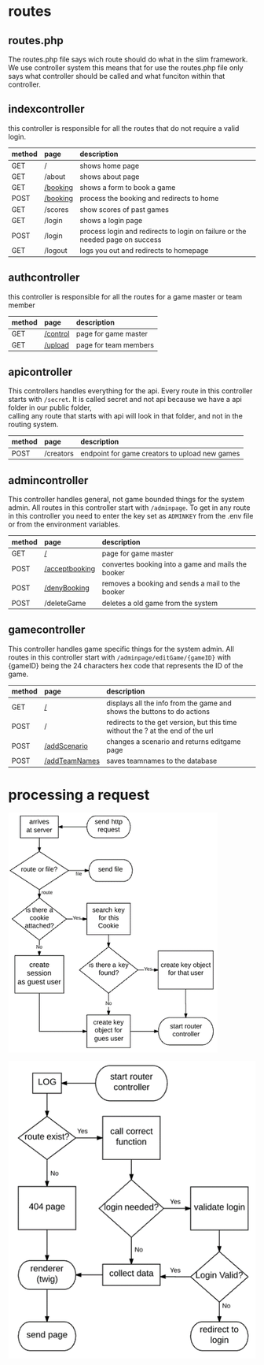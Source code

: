# routes

## routes.php
The routes.php file says wich route should do what in the slim framework.  
We use controller system this means that for use the routes.php file only says what controller should be called and what funciton within that controller.

## indexcontroller
this controller is responsible for all the routes that do not require a valid login.

| method | page | description |
| :----|:------- | :------------- |
| GET | / | shows home page |
| GET | /about | shows about page |
| GET | [/booking](booking) | shows a form to book a game |
| POST | [/booking](booking) | process the booking and redirects to home |
| GET | /scores | show scores of past games |
| GET | /login | shows a login page |
| POST | /login | process login and redirects to login on failure or the needed page on success |
| GET | /logout | logs you out and redirects to homepage |

## authcontroller
this controller is responsible for all the routes for a game master or team member

| method | page | description |
| :-|:-|:-|
| GET | [/control](controlpanel) | page for game master |
| GET | [/upload](upload) | page for team members |

## apicontroller
This controllers handles everything for the api.
Every route in this controller starts with `/secret`.
It is called secret and not api because we have a api folder in our public folder,   
calling any route that starts with api will look in that folder, and not in the routing system.

| method | page | description |
| :-|:-|:-|
| POST | /creators | endpoint for game creators to upload new games |

## admincontroller

This controller handles general, not game bounded things for the system admin.
All routes in this controller start with `/adminpage`.
To get in any route in this controller you need to enter the key set as `ADMINKEY` from the .env file or from the environment variables.

| method | page | description |
| :-|:-|:-|
| GET | [/](Adminpanel) | page for game master |
| POST | [/acceptbooking](view-all-bookings) | convertes booking into a game and mails the booker |
| POST | [/denyBooking](view-all-bookings) | removes a booking and sends a mail to the booker |
| POST | /deleteGame | deletes a old game from the system |

## gamecontroller

This controller handles game specific things for the system admin.
All routes in this controller start with `/adminpage/editGame/{gameID}` with {gameID} being the 24 characters hex code that represents the ID of the game.

| method | page | description |
| :-|:-|:-|
| GET | [/](edit-games) | displays all the info from the game and shows the buttons to do actions |
| POST | / | redirects to the get version, but this time without the ? at the end of the url |
| POST | [/addScenario](edit-games/scenario) | changes a scenario and returns editgame page |
| POST | [/addTeamNames](edit-games/teamnames) | saves teamnames to the database |


# processing a request

![](/assets/routering1.png)

![](/assets/routering2.png)


